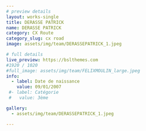 ```yaml
---
# preview details
layout: works-single
title: DERASSE PATRICK
name: DERASSE PATRICK
category: CX Route
category_slug: cx road
image: assets/img/team/DERASSEPATRICK_1.jpeg

# full details
live_preview: https://bslthemes.com
#1920 / 1020
#full_image: assets/img/team/FELIXMOULIN_large.jpeg
info:
  - label: Date de naissance
    value: 09/01/2007
 #- label: Catégorie 
 #   value: 3ème

gallery:
  - assets/img/team/DERASSEPATRICK_1.jpeg

---
```

